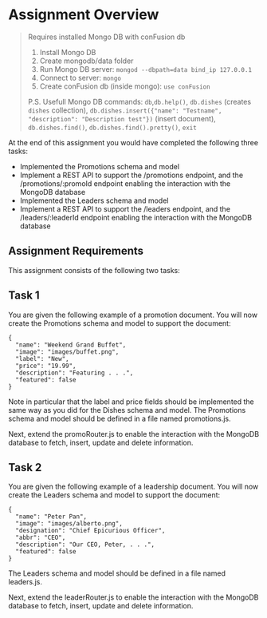# Assignment Overview

> Requires installed Mongo DB with conFusion db
>
> 1. Install Mongo DB
> 2. Create mongodb/data folder
> 3. Run Mongo DB server: `mongod --dbpath=data bind_ip 127.0.0.1`
> 4. Connect to server: `mongo`
> 5. Create conFusion db (inside mongo): `use conFusion`
>
> P.S. Usefull Mongo DB commands: `db`,`db.help()`, `db.dishes` (creates `dishes` collection), `db.dishes.insert({"name": "Testname", "description": "Description test"})` (insert document), `db.dishes.find()`, `db.dishes.find().pretty()`, `exit`

At the end of this assignment you would have completed the following three tasks:

- Implemented the Promotions schema and model
- Implement a REST API to support the /promotions endpoint, and the /promotions/:promoId endpoint enabling the interaction with the MongoDB database
- Implemented the Leaders schema and model
- Implement a REST API to support the /leaders endpoint, and the /leaders/:leaderId endpoint enabling the interaction with the MongoDB database

## Assignment Requirements

This assignment consists of the following two tasks:

## Task 1

You are given the following example of a promotion document. You will now create the Promotions schema and model to support the document:

```
{
  "name": "Weekend Grand Buffet",
  "image": "images/buffet.png",
  "label": "New",
  "price": "19.99",
  "description": "Featuring . . .",
  "featured": false
}
```

Note in particular that the label and price fields should be implemented the same way as you did for the Dishes schema and model. The Promotions schema and model should be defined in a file named promotions.js.

Next, extend the promoRouter.js to enable the interaction with the MongoDB database to fetch, insert, update and delete information.

## Task 2

You are given the following example of a leadership document. You will now create the Leaders schema and model to support the document:

```
{
  "name": "Peter Pan",
  "image": "images/alberto.png",
  "designation": "Chief Epicurious Officer",
  "abbr": "CEO",
  "description": "Our CEO, Peter, . . .",
  "featured": false
}
```

The Leaders schema and model should be defined in a file named leaders.js.

Next, extend the leaderRouter.js to enable the interaction with the MongoDB database to fetch, insert, update and delete information.
